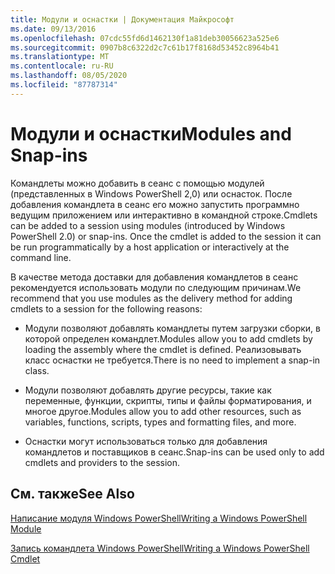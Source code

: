 ```yaml
---
title: Модули и оснастки | Документация Майкрософт
ms.date: 09/13/2016
ms.openlocfilehash: 07cdc55fd6d1462130f1a81deb30056623a525e6
ms.sourcegitcommit: 0907b8c6322d2c7c61b17f8168d53452c8964b41
ms.translationtype: MT
ms.contentlocale: ru-RU
ms.lasthandoff: 08/05/2020
ms.locfileid: "87787314"
---
```

# <a name="modules-and-snap-ins"></a><span data-ttu-id="acd19-102">Модули и оснастки</span><span class="sxs-lookup"><span data-stu-id="acd19-102">Modules and Snap-ins</span></span>

<span data-ttu-id="acd19-103">Командлеты можно добавить в сеанс с помощью модулей (представленных в Windows PowerShell 2,0) или оснасток. После добавления командлета в сеанс его можно запустить программно ведущим приложением или интерактивно в командной строке.</span><span class="sxs-lookup"><span data-stu-id="acd19-103">Cmdlets can be added to a session using modules (introduced by Windows PowerShell 2.0) or snap-ins. Once the cmdlet is added to the session it can be run programmatically by a host application or interactively at the command line.</span></span>

<span data-ttu-id="acd19-104">В качестве метода доставки для добавления командлетов в сеанс рекомендуется использовать модули по следующим причинам.</span><span class="sxs-lookup"><span data-stu-id="acd19-104">We recommend that you use modules as the delivery method for adding cmdlets to a session for the following reasons:</span></span>

- <span data-ttu-id="acd19-105">Модули позволяют добавлять командлеты путем загрузки сборки, в которой определен командлет.</span><span class="sxs-lookup"><span data-stu-id="acd19-105">Modules allow you to add cmdlets by loading the assembly where the cmdlet is defined.</span></span> <span data-ttu-id="acd19-106">Реализовывать класс оснастки не требуется.</span><span class="sxs-lookup"><span data-stu-id="acd19-106">There is no need to implement a snap-in class.</span></span>

- <span data-ttu-id="acd19-107">Модули позволяют добавлять другие ресурсы, такие как переменные, функции, скрипты, типы и файлы форматирования, и многое другое.</span><span class="sxs-lookup"><span data-stu-id="acd19-107">Modules allow you to add other resources, such as variables, functions, scripts, types and formatting files, and more.</span></span>

- <span data-ttu-id="acd19-108">Оснастки могут использоваться только для добавления командлетов и поставщиков в сеанс.</span><span class="sxs-lookup"><span data-stu-id="acd19-108">Snap-ins can be used only to add cmdlets and providers to the session.</span></span>

## <a name="see-also"></a><span data-ttu-id="acd19-109">См. также</span><span class="sxs-lookup"><span data-stu-id="acd19-109">See Also</span></span>

[<span data-ttu-id="acd19-110">Написание модуля Windows PowerShell</span><span class="sxs-lookup"><span data-stu-id="acd19-110">Writing a Windows PowerShell Module</span></span>](writing-a-windows-powershell-module.md)

[<span data-ttu-id="acd19-111">Запись командлета Windows PowerShell</span><span class="sxs-lookup"><span data-stu-id="acd19-111">Writing a Windows PowerShell Cmdlet</span></span>](../cmdlet/cmdlet-overview.md)
